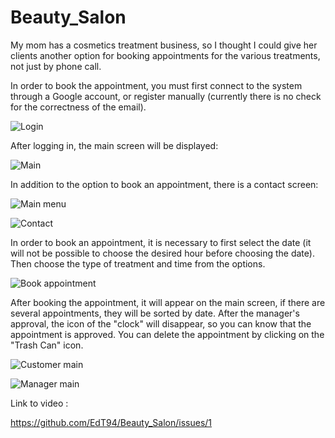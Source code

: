 # Beauty_Salon
My mom has a cosmetics treatment business, so I thought I could give her clients another option for booking appointments for the various treatments, not just by phone call.

In order to book the appointment, you must first connect to the system through a Google account, or register manually (currently there is no check for the correctness of the email).


![Login](https://user-images.githubusercontent.com/81565589/152758239-b83b3181-714d-4807-9399-77a7bb9ec07d.jpeg)

After logging in, the main screen will be displayed:

![Main](https://user-images.githubusercontent.com/81565589/152758819-1d35a385-9deb-4c8e-966a-ce6ecccbdf52.jpeg)

In addition to the option to book an appointment, there is a contact screen:

![Main menu](https://user-images.githubusercontent.com/81565589/152759082-aa2eec8e-62ac-446c-ae6d-d6d7565c223a.jpeg)

![Contact](https://user-images.githubusercontent.com/81565589/152759136-6b3d4c10-ba39-4ade-92d3-2f707bfa2b40.jpeg)

In order to book an appointment, it is necessary to first select the date (it will not be possible to choose the desired hour before choosing the date). Then choose the type of treatment and time from the options.

![Book appointment](https://user-images.githubusercontent.com/81565589/152759761-7f35a1c1-a27b-4ee8-bb62-1b4cf46a9b42.jpeg)

After booking the appointment, it will appear on the main screen, if there are several appointments, they will be sorted by date. After the manager's approval, the icon of the "clock" will disappear, so you can know that the appointment is approved. You can delete the appointment by clicking on the "Trash Can" icon.

![Customer main](https://user-images.githubusercontent.com/81565589/152760430-9398354a-c58e-4fa3-a45a-b01c14cffa3b.jpeg)

![Manager main](https://user-images.githubusercontent.com/81565589/152760529-8039a18c-3132-4fe8-8b53-a8b0589446b0.jpeg)


Link to video :

https://github.com/EdT94/Beauty_Salon/issues/1


